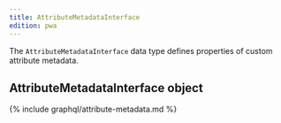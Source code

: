 ```yaml
---
title: AttributeMetadataInterface
edition: pwa
---
```


The `AttributeMetadataInterface` data type defines properties of custom attribute metadata.

## AttributeMetadataInterface object

{% include graphql/attribute-metadata.md %}